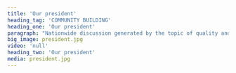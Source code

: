 ```yaml
---
title: 'Our president'
heading_tag: 'COMMUNITY BUILDING'
heading_one: 'Our president'
paragraph: "Nationwide discussion generated by the topic of quality and values of the president\r\n“Guideline” for first hundred days\r\nPlatform for a neutral discussion\r\nGuideline and direction"
big_image: president.jpg
video: 'null'
heading_two: 'Our president'
media: president.jpg
---
```


